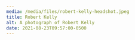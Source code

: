 ```yaml
---
media: /media/files/robert-kelly-headshot.jpeg
title: Robert Kelly
alt: A photograph of Robert Kelly
date: 2021-08-23T09:57:00-0500
---
```

